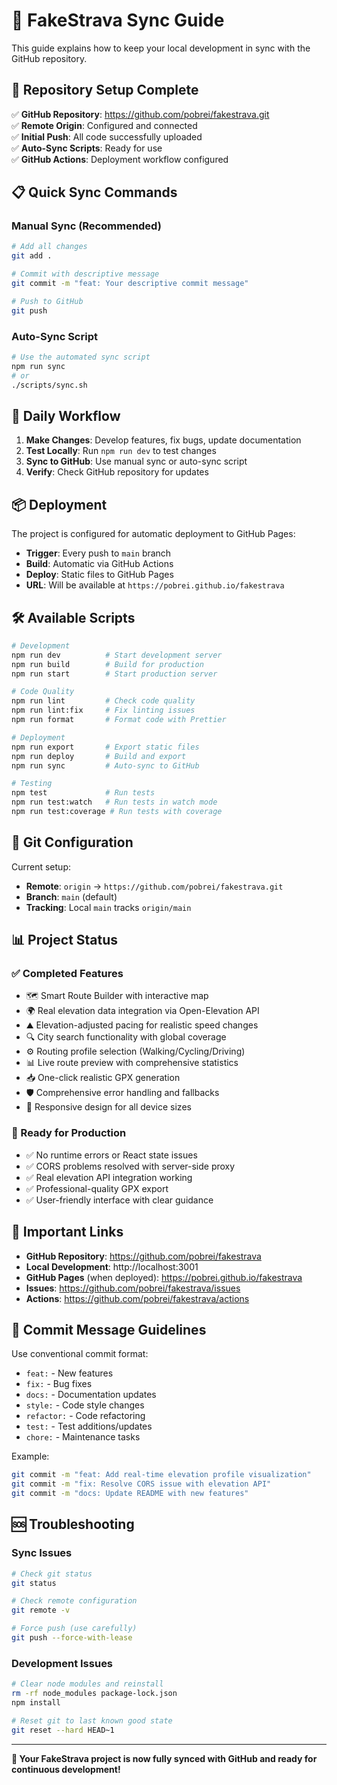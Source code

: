 # 🔄 FakeStrava Sync Guide

This guide explains how to keep your local development in sync with the GitHub repository.

## 🚀 Repository Setup Complete

✅ **GitHub Repository**: https://github.com/pobrei/fakestrava.git  
✅ **Remote Origin**: Configured and connected  
✅ **Initial Push**: All code successfully uploaded  
✅ **Auto-Sync Scripts**: Ready for use  
✅ **GitHub Actions**: Deployment workflow configured  

## 📋 Quick Sync Commands

### Manual Sync (Recommended)
```bash
# Add all changes
git add .

# Commit with descriptive message
git commit -m "feat: Your descriptive commit message"

# Push to GitHub
git push
```

### Auto-Sync Script
```bash
# Use the automated sync script
npm run sync
# or
./scripts/sync.sh
```

## 🔄 Daily Workflow

1. **Make Changes**: Develop features, fix bugs, update documentation
2. **Test Locally**: Run `npm run dev` to test changes
3. **Sync to GitHub**: Use manual sync or auto-sync script
4. **Verify**: Check GitHub repository for updates

## 📦 Deployment

The project is configured for automatic deployment to GitHub Pages:

- **Trigger**: Every push to `main` branch
- **Build**: Automatic via GitHub Actions
- **Deploy**: Static files to GitHub Pages
- **URL**: Will be available at `https://pobrei.github.io/fakestrava`

## 🛠️ Available Scripts

```bash
# Development
npm run dev          # Start development server
npm run build        # Build for production
npm run start        # Start production server

# Code Quality
npm run lint         # Check code quality
npm run lint:fix     # Fix linting issues
npm run format       # Format code with Prettier

# Deployment
npm run export       # Export static files
npm run deploy       # Build and export
npm run sync         # Auto-sync to GitHub

# Testing
npm test             # Run tests
npm run test:watch   # Run tests in watch mode
npm run test:coverage # Run tests with coverage
```

## 🔧 Git Configuration

Current setup:
- **Remote**: `origin` → `https://github.com/pobrei/fakestrava.git`
- **Branch**: `main` (default)
- **Tracking**: Local `main` tracks `origin/main`

## 📊 Project Status

### ✅ Completed Features
- 🗺️ Smart Route Builder with interactive map
- 🌍 Real elevation data integration via Open-Elevation API
- ⛰️ Elevation-adjusted pacing for realistic speed changes
- 🔍 City search functionality with global coverage
- ⚙️ Routing profile selection (Walking/Cycling/Driving)
- 📊 Live route preview with comprehensive statistics
- 📥 One-click realistic GPX generation
- 🛡️ Comprehensive error handling and fallbacks
- 📱 Responsive design for all device sizes

### 🚀 Ready for Production
- ✅ No runtime errors or React state issues
- ✅ CORS problems resolved with server-side proxy
- ✅ Real elevation API integration working
- ✅ Professional-quality GPX export
- ✅ User-friendly interface with clear guidance

## 🔗 Important Links

- **GitHub Repository**: https://github.com/pobrei/fakestrava
- **Local Development**: http://localhost:3001
- **GitHub Pages** (when deployed): https://pobrei.github.io/fakestrava
- **Issues**: https://github.com/pobrei/fakestrava/issues
- **Actions**: https://github.com/pobrei/fakestrava/actions

## 📝 Commit Message Guidelines

Use conventional commit format:
- `feat:` - New features
- `fix:` - Bug fixes
- `docs:` - Documentation updates
- `style:` - Code style changes
- `refactor:` - Code refactoring
- `test:` - Test additions/updates
- `chore:` - Maintenance tasks

Example:
```bash
git commit -m "feat: Add real-time elevation profile visualization"
git commit -m "fix: Resolve CORS issue with elevation API"
git commit -m "docs: Update README with new features"
```

## 🆘 Troubleshooting

### Sync Issues
```bash
# Check git status
git status

# Check remote configuration
git remote -v

# Force push (use carefully)
git push --force-with-lease
```

### Development Issues
```bash
# Clear node modules and reinstall
rm -rf node_modules package-lock.json
npm install

# Reset git to last known good state
git reset --hard HEAD~1
```

---

**🎯 Your FakeStrava project is now fully synced with GitHub and ready for continuous development!**
